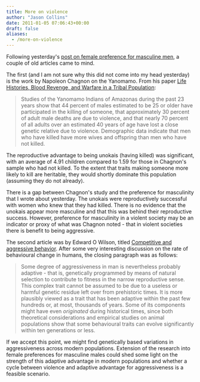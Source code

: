 ```yaml
---
title: More on violence
author: "Jason Collins"
date: 2011-01-05 07:06:43+00:00
draft: false
aliases:
  - /more-on-violence
---
```


Following yesterday's [post on female preference for masculine men](https://www.jasoncollins.blog/selection-for-aggression/), a couple of old articles came to mind.

The first (and I am not sure why this did not come into my head yesterday) is the work by Napoleon Chagnon on the Yanomamo. From his paper [Life Histories, Blood Revenge, and Warfare in a Tribal Population](http://www.jstor.org/stable/1700080):

>Studies of the Yanomamo Indians of Amazonas during the past 23 years show that 44 percent of males estimated to be 25 or older have participated in the killing of someone, that approximately 30 percent of adult male deaths are due to violence, and that nearly 70 percent of all adults over an estimated 40 years of age have lost a close genetic relative due to violence. Demographic data indicate that men who have killed have more wives and offspring than men who have not killed.

The reproductive advantage to being unokais (having killed) was significant, with an average of 4.91 children compared to 1.59 for those in Chagnon's sample who had not killed. To the extent that traits making someone more likely to kill are heritable, they would shortly dominate this population (assuming they do not already).

There is a gap between Chagnon's study and the preference for masculinity that I wrote about yesterday. The unokais were reproductively successful with women who knew that they had killed. There is no evidence that the unokais appear more masculine and that this was behind their reproductive success. However, preference for masculinity in a violent society may be an indicator or proxy of what was Chagnon noted - that in violent societies there is benefit to being aggressive.

The second article was by Edward O Wilson, titled [Competitive and aggressive behavior](http://doi.org/10.1177/053901847000900607). After some very interesting discussion on the rate of behavioural change in humans, the closing paragraph was as follows:

>Some degree of aggressiveness in man is nevertheless probably adaptive - that is, genetically programmed by means of natural selection to contribute to fitness in the narrow reproductive sense. This complex trait cannot be assumed to be due to a useless or harmful genetic residue left over from prehistoric times. It is more plausibly viewed as a trait that has been adaptive within the past few hundreds or, at most, thousands of years. Some of its components might have even _originated_ during historical times, since both theoretical considerations and empirical studies on animal populations show that some behavioural traits can evolve significantly within ten generations or less.

If we accept this point, we might find genetically based variations in aggressiveness across modern populations. Extension of the research into female preferences for masculine males could shed some light on the strength of this adaptive advantage in modern populations and whether a cycle between violence and adaptive advantage for aggressiveness is a feasible scenario.

